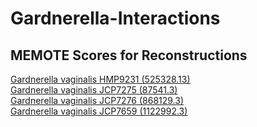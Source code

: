 # Gardnerella-Interactions





## MEMOTE Scores for Reconstructions
[Gardnerella vaginalis HMP9231 (525328.13)](https://emmamglass.github.io/GardnerellaPangenomeMEMOTE.io/525328.13.sbml.html)  
[Gardnerella vaginalis JCP7275 (87541.3)](https://emmamglass.github.io/GardnerellaPangenomeMEMOTE.io/87541.3.sbml.html)  
[Gardnerella vaginalis JCP7276 (868129.3)](https://emmamglass.github.io/GardnerellaPangenomeMEMOTE.io/868129.3.sbml.html)  
[Gardnerella vaginalis JCP7659 (1122992.3)](https://emmamglass.github.io/GardnerellaPangenomeMEMOTE.io/1122992.3.sbml.html)  
